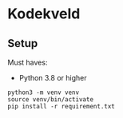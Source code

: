 # Kodekveld


## Setup
Must haves:
- Python 3.8 or higher


```
python3 -m venv venv
source venv/bin/activate
pip install -r requirement.txt 
```